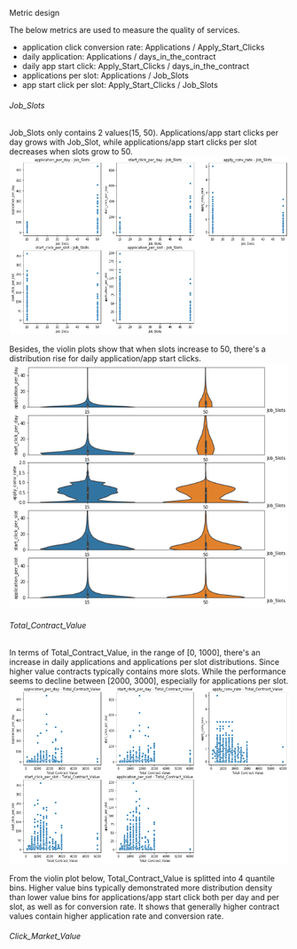 Metric design

The below metrics are used to measure the quality of services.

- application click conversion rate: Applications / Apply_Start_Clicks
- daily application: Applications / days_in_the_contract
- daily app start click: Apply_Start_Clicks / days_in_the_contract
- applications per slot: Applications / Job_Slots
- app start click per slot: Apply_Start_Clicks / Job_Slots

###### Job_Slots

Job_Slots only contains 2 values(15, 50). Applications/app start clicks per day grows with Job_Slot, while applications/app start clicks per slot decreases when slots grow to 50.
![Job_Slots_scatter](https://github.com/telenovelachuan/job_slot_retention/blob/master/reports/figures/Job_Slots_scatter.png)

Besides, the violin plots show that when slots increase to 50, there's a distribution rise for daily application/app start clicks.
![Job_Slots_violin](https://github.com/telenovelachuan/job_slot_retention/blob/master/reports/figures/Job_Slots_violin.png)

###### Total_Contract_Value

In terms of Total_Contract_Value, in the range of [0, 1000], there's an increase in daily applications and applications per slot distributions.
Since higher value contracts typically contains more slots. While the performance seems to decline between [2000, 3000], especially for applications per slot.
![Total_Contract_Value_scatter](https://github.com/telenovelachuan/job_slot_retention/blob/master/reports/figures/Total_Contract_Value_scatter.png)

From the violin plot below, Total_Contract_Value is splitted into 4 quantile bins.
Higher value bins typically demonstrated more distribution density than lower value bins for applications/app start click both per day and per slot, as well as for conversion rate.
It shows that generally higher contract values contain higher application rate and conversion rate.

###### Click_Market_Value






